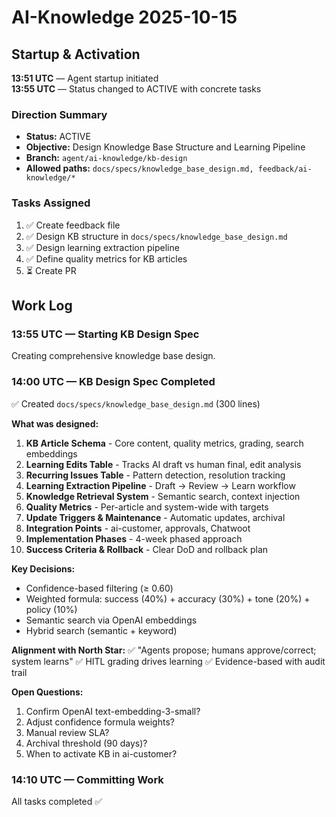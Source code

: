 # AI-Knowledge 2025-10-15

## Startup & Activation

**13:51 UTC** — Agent startup initiated  
**13:55 UTC** — Status changed to ACTIVE with concrete tasks

### Direction Summary

- **Status:** ACTIVE
- **Objective:** Design Knowledge Base Structure and Learning Pipeline
- **Branch:** `agent/ai-knowledge/kb-design`
- **Allowed paths:** `docs/specs/knowledge_base_design.md, feedback/ai-knowledge/*`

### Tasks Assigned

1. ✅ Create feedback file
2. ✅ Design KB structure in `docs/specs/knowledge_base_design.md`
3. ✅ Design learning extraction pipeline
4. ✅ Define quality metrics for KB articles
5. ⏳ Create PR

## Work Log

### 13:55 UTC — Starting KB Design Spec

Creating comprehensive knowledge base design.

### 14:00 UTC — KB Design Spec Completed

✅ Created `docs/specs/knowledge_base_design.md` (300 lines)

**What was designed:**

1. **KB Article Schema** - Core content, quality metrics, grading, search embeddings
2. **Learning Edits Table** - Tracks AI draft vs human final, edit analysis
3. **Recurring Issues Table** - Pattern detection, resolution tracking
4. **Learning Extraction Pipeline** - Draft → Review → Learn workflow
5. **Knowledge Retrieval System** - Semantic search, context injection
6. **Quality Metrics** - Per-article and system-wide with targets
7. **Update Triggers & Maintenance** - Automatic updates, archival
8. **Integration Points** - ai-customer, approvals, Chatwoot
9. **Implementation Phases** - 4-week phased approach
10. **Success Criteria & Rollback** - Clear DoD and rollback plan

**Key Decisions:**

- Confidence-based filtering (≥ 0.60)
- Weighted formula: success (40%) + accuracy (30%) + tone (20%) + policy (10%)
- Semantic search via OpenAI embeddings
- Hybrid search (semantic + keyword)

**Alignment with North Star:**
✅ "Agents propose; humans approve/correct; system learns"
✅ HITL grading drives learning
✅ Evidence-based with audit trail

**Open Questions:**

1. Confirm OpenAI text-embedding-3-small?
2. Adjust confidence formula weights?
3. Manual review SLA?
4. Archival threshold (90 days)?
5. When to activate KB in ai-customer?

### 14:10 UTC — Committing Work

All tasks completed ✅
